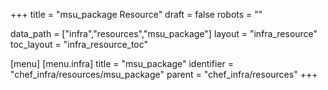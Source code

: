 +++
title = "msu_package Resource"
draft = false
robots = ""

data_path = ["infra","resources","msu_package"]
layout = "infra_resource"
toc_layout = "infra_resource_toc"

[menu]
  [menu.infra]
    title = "msu_package"
    identifier = "chef_infra/resources/msu_package"
    parent = "chef_infra/resources"
+++

<!-- The contents of this page are automatically generated from the msu_package.yaml file in the data/infra/resources directory. -->
<!-- To suggest a change, edit the https://github.com/chef/chef/blob/main/lib/chef/resource/msu_package.rb file and submit a pull request to the https://github.com/chef/chef repository. -->
<!-- markdownlint-disable-file -->
